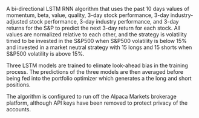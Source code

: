 A bi-directional LSTM RNN algorithm that uses the past 10 days values
of momentum, beta, value, quality, 3-day stock performance, 3-day industry-adjusted
stock performance, 3-day industry performance, and 3-day returns for the S&P to
predict the next 3-day return for each stock. All values are normalized relative
to each other, and the strategy is volatility timed to be invested in the S&P500
when S&P500 volatility is below 15% and invested in a market neutral strategy with 15 longs
and 15 shorts when S&P500 volatility is above 15%.

Three LSTM models are trained to elimate look-ahead bias in the training process. The
predictions of the three models are then averaged before being fed into the portfolio
optimizer which generates a the long and short positions.

The algorithm is configured to run off the Alpaca Markets brokerage platform, although
API keys have been removed to protect privacy of the accounts. 
